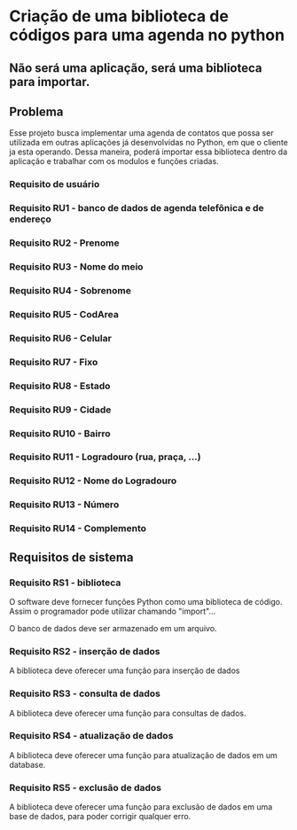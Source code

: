 # Criação de uma biblioteca de códigos para uma agenda no python

## Não será uma aplicação, será uma biblioteca para importar.

## Problema

Esse projeto busca implementar uma agenda de contatos que possa ser utilizada em outras aplicações já desenvolvidas no Python, em que o cliente ja esta operando. Dessa maneira, poderá importar essa biblioteca dentro da aplicação e trabalhar com os modulos e funções criadas.

### Requisito de usuário

### Requisito RU1 - banco de dados de agenda telefônica e de endereço

### Requisito RU2 - Prenome 

### Requisito RU3 - Nome do meio

### Requisito RU4 - Sobrenome

### Requisito RU5 - CodArea

### Requisito RU6 - Celular

### Requisito RU7 - Fixo

### Requisito RU8 - Estado

### Requisito RU9 - Cidade

### Requisito RU10 - Bairro

### Requisito RU11 - Logradouro (rua, praça, ...)

### Requisito RU12 - Nome do Logradouro

### Requisito RU13 - Número

### Requisito RU14 - Complemento


## Requisitos de sistema

### Requisito RS1 - biblioteca

O software deve fornecer funções Python como uma biblioteca de código. Assim o programador pode utilizar chamando "import"...

O banco de dados deve ser armazenado em um arquivo.

### Requisito RS2 - inserção de dados

A biblioteca deve oferecer uma função para inserção de dados

### Requisito RS3 - consulta de dados

A biblioteca deve oferecer uma função para consultas de dados.

### Requisito RS4 -  atualização de dados

A biblioteca deve oferecer uma função para atualização de dados em um database.

### Requisito RS5 -  exclusão de dados

A biblioteca deve oferecer uma função para exclusão de dados em uma base de dados, para poder corrigir qualquer erro.
